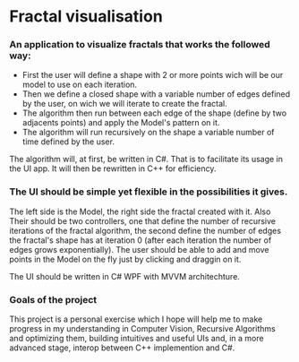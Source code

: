 # Fractal visualisation

### An application to visualize fractals that works the followed way:
* First the user will define a shape with 2 or more points wich will be our model to use on each iteration.
* Then we define a closed shape with a variable number of edges defined by the user, on wich we will iterate to create the fractal.
* The algorithm then run between each edge of the shape (define by two adjacents points) and apply the Model's pattern on it.
* The algorithm will run recursively on the shape a variable number of time defined by the user.

The algorithm will, at first, be written in C#. That is to facilitate its usage in the UI app. It will then be rewritten in C++ for efficiency.

### The UI should be simple yet flexible in the possibilities it gives. 
The left side is the Model, the right side the fractal created with it. 
Also Their should be two controllers, one that define the number of recursive iterations of the fractal algorithm,
the second define the number of edges the fractal's shape has at iteration 0 
(after each iteration the number of edges grows exponentially).
The user should be able to add and move points in the Model on the fly just by clicking and draggin on it.

The UI should be written in C# WPF with MVVM architechture.

### Goals of the project
This project is a personal exercise which I hope will help me to make progress in 
my understanding in Computer Vision, Recursive Algorithms and optimizing them, 
building intuitives and useful UIs and, in a more advanced stage, interop between C++ implemention and C#.
